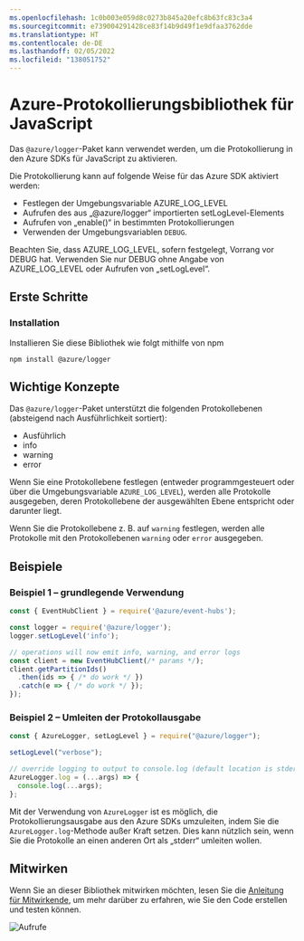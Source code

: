 ```yaml
---
ms.openlocfilehash: 1c0b003e059d8c0273b845a20efc8b63fc83c3a4
ms.sourcegitcommit: e739004291428ce83f14b9d49f1e9dfaa3762dde
ms.translationtype: HT
ms.contentlocale: de-DE
ms.lasthandoff: 02/05/2022
ms.locfileid: "138051752"
---
```

# <a name="azure-logger-library-for-javascript"></a>Azure-Protokollierungsbibliothek für JavaScript

Das `@azure/logger`-Paket kann verwendet werden, um die Protokollierung in den Azure SDKs für JavaScript zu aktivieren.

Die Protokollierung kann auf folgende Weise für das Azure SDK aktiviert werden:

- Festlegen der Umgebungsvariable AZURE_LOG_LEVEL
- Aufrufen des aus „@azure/logger“ importierten setLogLevel-Elements
- Aufrufen von „enable()“ in bestimmten Protokollierungen
- Verwenden der Umgebungsvariablen `DEBUG`.

Beachten Sie, dass AZURE_LOG_LEVEL, sofern festgelegt, Vorrang vor DEBUG hat. Verwenden Sie nur DEBUG ohne Angabe von AZURE_LOG_LEVEL oder Aufrufen von „setLogLevel“.

## <a name="getting-started"></a>Erste Schritte

### <a name="installation"></a>Installation

Installieren Sie diese Bibliothek wie folgt mithilfe von npm

```
npm install @azure/logger
```

## <a name="key-concepts"></a>Wichtige Konzepte

Das `@azure/logger`-Paket unterstützt die folgenden Protokollebenen (absteigend nach Ausführlichkeit sortiert):

- Ausführlich
- info
- warning
- error

Wenn Sie eine Protokollebene festlegen (entweder programmgesteuert oder über die Umgebungsvariable `AZURE_LOG_LEVEL`), werden alle Protokolle ausgegeben, deren Protokollebene der ausgewählten Ebene entspricht oder darunter liegt.

Wenn Sie die Protokollebene z. B. auf `warning` festlegen, werden alle Protokolle mit den Protokollebenen `warning` oder `error` ausgegeben.

## <a name="examples"></a>Beispiele

### <a name="example-1---basic-usage"></a>Beispiel 1 – grundlegende Verwendung

```js
const { EventHubClient } = require('@azure/event-hubs');

const logger = require('@azure/logger');
logger.setLogLevel('info');

// operations will now emit info, warning, and error logs
const client = new EventHubClient(/* params */);
client.getPartitionIds()
  .then(ids => { /* do work */ })
  .catch(e => { /* do work */ });
});
```

### <a name="example-2---redirect-log-output"></a>Beispiel 2 – Umleiten der Protokollausgabe

```js
const { AzureLogger, setLogLevel } = require("@azure/logger");

setLogLevel("verbose");

// override logging to output to console.log (default location is stderr)
AzureLogger.log = (...args) => {
  console.log(...args);
};
```

Mit der Verwendung von `AzureLogger` ist es möglich, die Protokollierungsausgabe aus den Azure SDKs umzuleiten, indem Sie die `AzureLogger.log`-Methode außer Kraft setzen. Dies kann nützlich sein, wenn Sie die Protokolle an einen anderen Ort als „stderr“ umleiten wollen.

## <a name="contributing"></a>Mitwirken

Wenn Sie an dieser Bibliothek mitwirken möchten, lesen Sie die [Anleitung für Mitwirkende](https://github.com/Azure/azure-sdk-for-js/blob/master/CONTRIBUTING.md), um mehr darüber zu erfahren, wie Sie den Code erstellen und testen können.

![Aufrufe](https://azure-sdk-impressions.azurewebsites.net/api/impressions/azure-sdk-for-js%2Fsdk%2Fcore%2Flogger%2FREADME.png)
